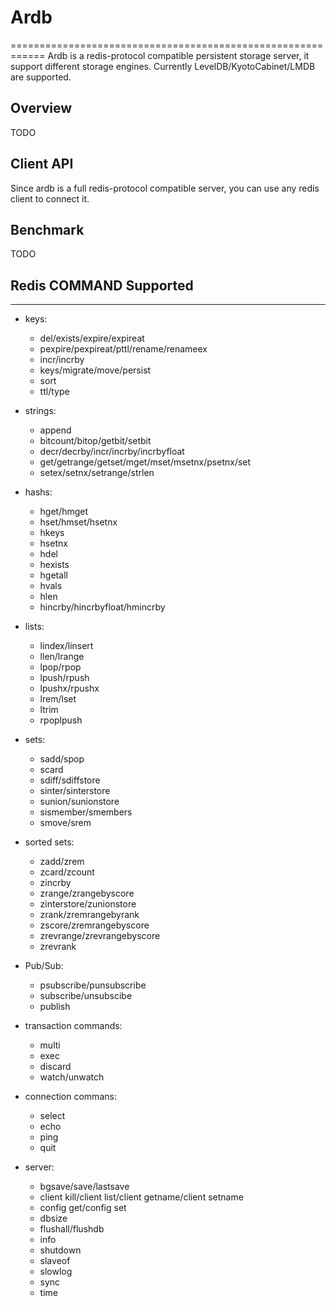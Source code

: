 # Ardb
============================================================
Ardb is a redis-protocol compatible persistent storage server, it support different storage engines. Currently LevelDB/KyotoCabinet/LMDB are supported. 

## Overview
TODO

## Client API
Since ardb is a full redis-protocol compatible server, you can use any redis client to connect it.

## Benchmark
TODO

## Redis COMMAND Supported
------------------------------------------------------------

* keys:
  - del/exists/expire/expireat
  - pexpire/pexpireat/pttl/rename/renameex
  - incr/incrby
  - keys/migrate/move/persist
  - sort
  - ttl/type

* strings:
  - append
  - bitcount/bitop/getbit/setbit
  - decr/decrby/incr/incrby/incrbyfloat
  - get/getrange/getset/mget/mset/msetnx/psetnx/set
  - setex/setnx/setrange/strlen

* hashs:
  - hget/hmget
  - hset/hmset/hsetnx
  - hkeys
  - hsetnx
  - hdel
  - hexists
  - hgetall
  - hvals
  - hlen
  - hincrby/hincrbyfloat/hmincrby
  
* lists:
  - lindex/linsert
  - llen/lrange
  - lpop/rpop
  - lpush/rpush
  - lpushx/rpushx
  - lrem/lset
  - ltrim
  - rpoplpush
  
* sets:
  - sadd/spop
  - scard
  - sdiff/sdiffstore
  - sinter/sinterstore
  - sunion/sunionstore
  - sismember/smembers
  - smove/srem
  
* sorted sets:
  - zadd/zrem
  - zcard/zcount
  - zincrby
  - zrange/zrangebyscore
  - zinterstore/zunionstore
  - zrank/zremrangebyrank
  - zscore/zremrangebyscore
  - zrevrange/zrevrangebyscore
  - zrevrank
  
* Pub/Sub:
  - psubscribe/punsubscribe
  - subscribe/unsubscibe
  - publish
  
* transaction commands:
  - multi
  - exec
  - discard
  - watch/unwatch

* connection commans:
  - select
  - echo
  - ping
  - quit

* server:
  - bgsave/save/lastsave
  - client kill/client list/client getname/client setname
  - config get/config set
  - dbsize
  - flushall/flushdb
  - info
  - shutdown
  - slaveof
  - slowlog
  - sync
  - time






